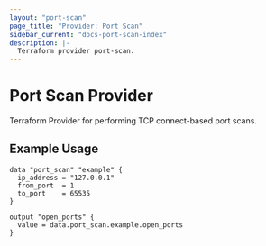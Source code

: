 ```yaml
---
layout: "port-scan"
page_title: "Provider: Port Scan"
sidebar_current: "docs-port-scan-index"
description: |-
  Terraform provider port-scan.
---
```


# Port Scan Provider

Terraform Provider for performing TCP connect-based port scans.

## Example Usage

```hcl
data "port_scan" "example" {
  ip_address = "127.0.0.1"
  from_port  = 1
  to_port    = 65535
}

output "open_ports" {
  value = data.port_scan.example.open_ports
}
```
